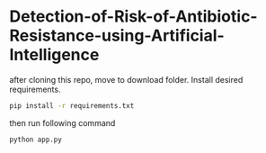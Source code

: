# Detection-of-Risk-of-Antibiotic-Resistance-using-Artificial-Intelligence

after cloning this repo, move to download folder. Install desired requirements.
```cmd
pip install -r requirements.txt
```

then run following command

```cmd
python app.py
```
